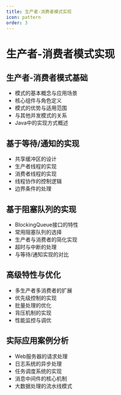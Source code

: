 ```yaml
---
title: 生产者-消费者模式实现
icon: pattern
order: 3
---
```


# 生产者-消费者模式实现

## 生产者-消费者模式基础

- 模式的基本概念与应用场景
- 核心组件与角色定义
- 模式的优势与适用范围
- 与其他并发模式的关系
- Java中的实现方式概述

## 基于等待/通知的实现

- 共享缓冲区的设计
- 生产者线程的实现
- 消费者线程的实现
- 线程协作的控制逻辑
- 边界条件的处理

## 基于阻塞队列的实现

- BlockingQueue接口的特性
- 常用阻塞队列的选择
- 生产者与消费者的简化实现
- 超时与中断的处理
- 与等待/通知实现的对比

## 高级特性与优化

- 多生产者多消费者的扩展
- 优先级控制的实现
- 批量处理的优化
- 背压机制的实现
- 性能监控与调优

## 实际应用案例分析

- Web服务器的请求处理
- 日志系统的异步处理
- 任务调度系统的实现
- 消息中间件的核心机制
- 大数据处理的流水线模式

